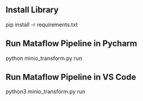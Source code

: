 ## Install Library 

pip install -r requirements.txt

## Run Mataflow Pipeline in Pycharm

python minio_transform.py run

## Run Mataflow Pipeline in VS Code

python3 minio_transform.py run
